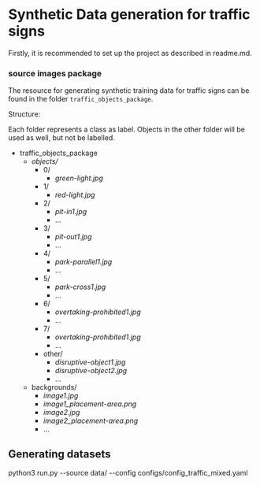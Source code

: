 # Synthetic Data generation for traffic signs

Firstly, it is recommended to set up the project as described in readme.md.

### source images package

The resource for generating synthetic training data for traffic signs can be found in the folder `traffic_objects_package`.  

Structure:

Each folder represents a class as label. Objects in the other folder will be used as well, but not be labelled.

* traffic_objects_package
    * *objects/*
        * 0/
            * *green-light.jpg*
        * 1/
            * *red-light.jpg*
        * 2/
            * *pit-in1.jpg*
            * ...
        * 3/
            * *pit-out1.jpg*
            * ...
        * 4/
            * *park-parallel1.jpg*
            * ...
        * 5/
            * *park-cross1.jpg*
            * ...
        * 6/
            * *overtaking-prohibited1.jpg*
            * ...
        * 7/
            * *overtaking-prohibited1.jpg*
            * ...
        * other/
            * *disruptive-object1.jpg*
            * *disruptive-object2.jpg*
            * ...
    * backgrounds/
        * *image1.jpg*
        * *image1_placement-area.png*
        * *image2.jpg*
        * *image2_placement-area.png*
        * ...

## Generating datasets

python3 run.py --source data/ --config configs/config_traffic_mixed.yaml